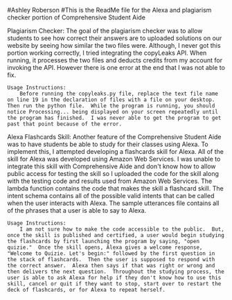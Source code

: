 #Ashley Roberson
#This is the ReadMe file for the Alexa and plagiarism checker portion of Comprehensive Student Aide

Plagiarism Checker:
    The goal of the plagiarism checker was to allow students to see how correct their answers are to uploaded solutions on our website by seeing how similar the two files were. Although, I never got this portion working correctly, I tried integrating the copyLeaks API.  When running, it processes the two files and deducts credits from my account for invoking the API.  However there is one error at the end that I was not able to fix.
    
    Usage Instructions:
        Before running the copyleaks.py file, replace the text file name on line 19 in the declaration of files with a file on your desktop.  Then run the python file.  While the program is running, you should notice Processing... being displayed on your screen repeatedly until the program has finished.  I was never able to get the program to get past that point because of the error.
        
Alexa Flashcards Skill:
    Another feature of the Comprehensive Student Aide was to have students be able to study for their classes using Alexa.  To implement this, I attempted developing a flashcards skill for Alexa.  All of the skill for Alexa was developed using Amazon Web Services. I was unable to integrate this skill with Comprehensive Aide and don't know how to allow public access for testing the skill so I uploaded the code for the skill along with the testing code and results used from Amazon Web Services.
    The lambda function contains the code that makes the skill a flashcard skill.  The intent schema contains all of the possible valid intents that can be called when the user interacts with Alexa.  The sample utterances file contains all of the phrases that a user is able to say to Alexa.
    
    Usage Instructions:
        I am not sure how to make the code accessible to the public.  But, once the skill is published and certified, a user would begin studying the flashcards by first launching the program by saying, "open quizie."  Once the skill opens, Alexa gives a welcome response, "Welcome to Quizie. Let's begin:" followed by the first question in the stack of flashcards.  Then the user is supposed to respond with the correct answer.  Alexa then says if that was right or wrong and then delivers the next question.  Throughout the studying process, the user is able to ask Alexa for help if they don't know how to use this skill, cancel or quit if they want to stop, start over to restart the deck of flashcards, or for Alexa to repeat herself.
